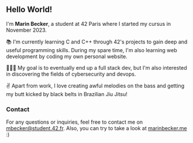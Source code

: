 ## Hello World!

I'm **Marin Becker**, a student at 42 Paris where I started my cursus in November 2023. 

📚 I'm currently learning C and C++ through 42's projects to gain deep and useful programming skills. During my spare time, I'm also learning web development by coding my own personal website. 

🧑🏻‍💻 My goal is to eventually end up a full stack dev, but I'm also interested in discovering the fields of  cybersecurity and devops.  

✌️ Apart from work, I love creating awful melodies on the bass and getting my butt kicked by black belts in Brazilian Jiu Jitsu!    

### Contact
For any questions or inquiries, feel free to contact me on [mbecker@student.42.fr](mailto:mbecker@student.42.fr). Also, you can try to take a look at [marinbecker.me](https://www.marinbecker.me) :)

